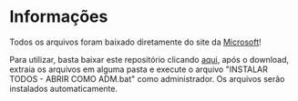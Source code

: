 # Informações

Todos os arquivos foram baixado diretamente do site da [Microsoft](https://learn.microsoft.com/pt-br/cpp/windows/latest-supported-vc-redist?view=msvc-170)!

Para utilizar, basta baixar este repositório clicando [aqui](https://github.com/igorferreir4/MicrosoftVisualAIORuntimes/archive/refs/heads/main.zip), após o download, extraia os arquivos em alguma pasta e execute o arquivo "INSTALAR TODOS - ABRIR COMO ADM.bat" como administrador. Os arquivos serão instalados automaticamente.